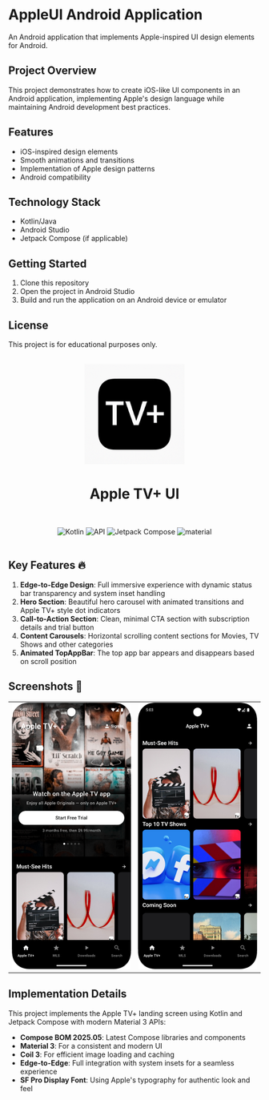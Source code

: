 # AppleUI Android Application

An Android application that implements Apple-inspired UI design elements for Android.

## Project Overview

This project demonstrates how to create iOS-like UI components in an Android application, implementing Apple's design language while maintaining Android development best practices.

## Features

- iOS-inspired design elements
- Smooth animations and transitions
- Implementation of Apple design patterns
- Android compatibility

## Technology Stack

- Kotlin/Java
- Android Studio
- Jetpack Compose (if applicable)

## Getting Started

1. Clone this repository
2. Open the project in Android Studio
3. Build and run the application on an Android device or emulator

## License

This project is for educational purposes only.

<div align="center">
</br>
<img src="app/src/main/res/drawable/logo.png" width="200" />

</div>

<h1 align="center">Apple TV+ UI</h1>
</br>
<p align="center">
  <img alt="Kotlin" src="https://img.shields.io/badge/Kotlin-a503fc?logo=kotlin&logoColor=white&style=for-the-badge"/></a>
  <img alt="API" src="https://img.shields.io/badge/Api%2024+-50f270?logo=android&logoColor=black&style=for-the-badge"/></a>
  <img alt="Jetpack Compose" src="https://img.shields.io/static/v1?style=for-the-badge&message=Jetpack+Compose&color=4285F4&logo=Jetpack+Compose&logoColor=FFFFFF&label="/></a>
  <img alt="material" src="https://custom-icon-badges.demolab.com/badge/material%20you-lightblue?style=for-the-badge&logoColor=333&logo=material-you"/></a>
  </br>
  </br>


## Key Features 🔥

1. **Edge-to-Edge Design**: Full immersive experience with dynamic status bar transparency and system inset handling
2. **Hero Section**: Beautiful hero carousel with animated transitions and Apple TV+ style dot indicators
3. **Call-to-Action Section**: Clean, minimal CTA section with subscription details and trial button
4. **Content Carousels**: Horizontal scrolling content sections for Movies, TV Shows and other categories
5. **Animated TopAppBar**: The top app bar appears and disappears based on scroll position

## Screenshots 📸

<table>
  <tr>
    <td valign="top"><img src="app/src/main/res/drawable/img.png" width="350dp"></td>
    <td valign="top"><img src="app/src/main/res/drawable/second.png" width="350dp"></td>
  </tr>
</table>

## Implementation Details

This project implements the Apple TV+ landing screen using Kotlin and Jetpack Compose with modern Material 3 APIs:

- **Compose BOM 2025.05**: Latest Compose libraries and components
- **Material 3**: For a consistent and modern UI
- **Coil 3**: For efficient image loading and caching
- **Edge-to-Edge**: Full integration with system insets for a seamless experience
- **SF Pro Display Font**: Using Apple's typography for authentic look and feel
